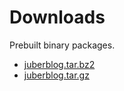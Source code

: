 # Downloads

Prebuilt binary packages.

- [juberblog.tar.bz2](dist/juberblog.tar.bz2)
- [juberblog.tar.gz](dist/juberblog.tar.gz)
